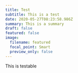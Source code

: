 ```yaml
---
title: Test
subtitle: This is a test
date: 2020-05-27T08:23:58.986Z
summary: This is a summary
draft: false
featured: false
image:
  filename: featured
  focal_point: Smart
  preview_only: false
---
```

This is testable